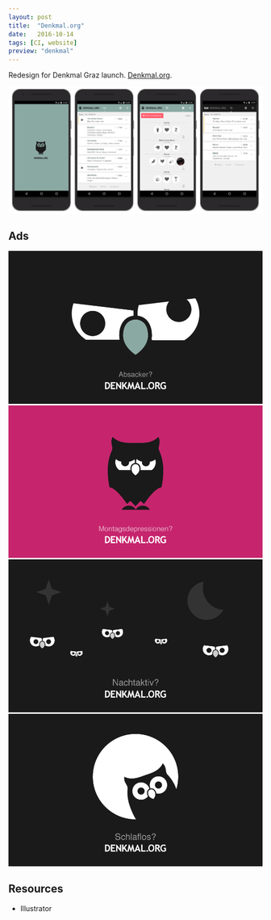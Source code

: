 ```yaml
---
layout: post
title:  "Denkmal.org"
date:   2016-10-14
tags: [CI, website]
preview: "denkmal"
---
```


Redesign for Denkmal Graz launch. [Denkmal.org](http://www.denkmal.org).

![Denkmal](/img/posts/media/denkmal/Denkmal-App.png)

## Ads
![Denkmal](/img/posts/media/denkmal/Denkmal-Ad-Absacker.png)
![Denkmal](/img/posts/media/denkmal/Denkmal-Ad-Montagsdepressionen.png)
![Denkmal](/img/posts/media/denkmal/Denkmal-Ad-Nachtaktiv.png)
![Denkmal](/img/posts/media/denkmal/Denkmal-Ad-Schlaflos.png)

## Resources
- Illustrator
